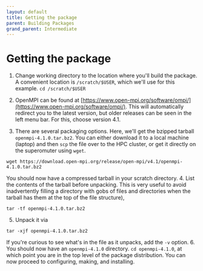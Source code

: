 ```yaml
---
layout: default
title: Getting the package
parent: Building Packages
grand_parent: Intermediate
---
```


# Getting the package

1. Change working directory to the location where you'll build the package. A convenient location is `/scratch/$USER`, which we'll use for this example. `cd /scratch/$USER`

2. OpenMPI can be found at [https://www.open-mpi.org/software/ompi/](https://www.open-mpi.org/software/ompi/). This will automatically redirect you to the latest version, but older releases can be seen in the left menu bar. For this, choose version 4.1.

3. There are several packaging options. 
Here, we'll get the bzipped tarball `openmpi-4.1.0.tar.bz2`. 
You can either download it to a local machine (laptop) and then `scp` the file over to the HPC cluster, or get it directly on the superomuter using `wget`.
```
wget https://download.open-mpi.org/release/open-mpi/v4.1/openmpi-4.1.0.tar.bz2
```
You should now have a compressed tarball in your scratch directory.
4. List the contents of the tarball before unpacking. 
This is very useful to avoid inadvertently filling a directory with gobs of files and directories when the tarball has them at the top of the file structure),
```
tar -tf openmpi-4.1.0.tar.bz2
```
5. Unpack it via
```
tar -xjf openmpi-4.1.0.tar.bz2
```
If you're curious to see what's in the file as it unpacks, add the `-v` option. 
6. You should now have an `openmpi-4.1.0` directory. 
`cd openmpi-4.1.0`, at which point you are in the top level of the package distribution.
You can now proceed to configuring, making, and installing.

